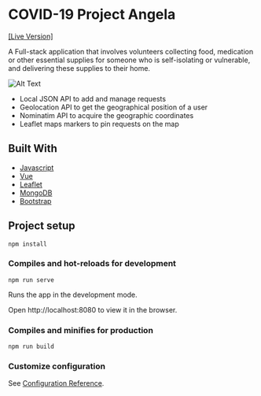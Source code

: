 # COVID-19 Project Angela
[[Live Version]](https://boring-wozniak-c62dd8.netlify.app/#/)

A Full-stack application that involves volunteers collecting food, medication or other essential supplies for someone who is self-isolating or vulnerable, and delivering these supplies to their home.

![Alt Text](COVID_App.gif)

* Local JSON API to add and manage requests
* Geolocation API to get the geographical position of a user
* Nominatim API to acquire the geographic coordinates
* Leaflet maps markers to pin requests on the map

## Built With
* [Javascript](https://www.javascript.com/)
* [Vue](https://vuejs.org/)
* [Leaflet](https://leafletjs.com/)
* [MongoDB](https://www.mongodb.com/)
* [Bootstrap](https://getbootstrap.com)

## Project setup
```
npm install
```

### Compiles and hot-reloads for development
```
npm run serve
```
Runs the app in the development mode.

Open http://localhost:8080 to view it in the browser.

### Compiles and minifies for production
```
npm run build
```

### Customize configuration
See [Configuration Reference](https://cli.vuejs.org/config/).

